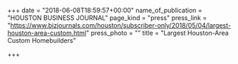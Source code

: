+++
date = "2018-06-08T18:59:57+00:00"
name_of_publication = "HOUSTON BUSINESS JOURNAL"
page_kind = "press"
press_link = "https://www.bizjournals.com/houston/subscriber-only/2018/05/04/largest-houston-area-custom.html"
press_photo = ""
title = "Largest Houston-Area Custom Homebuilders"

+++